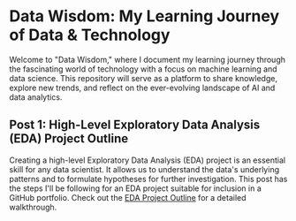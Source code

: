 # Data Wisdom: My Learning Journey of Data & Technology

Welcome to "Data Wisdom," where I document my learning journey through the fascinating world of technology with a focus on machine learning and data science. This repository will serve as a platform to share knowledge, explore new trends, and reflect on the ever-evolving landscape of AI and data analytics.

## Post 1: High-Level Exploratory Data Analysis (EDA) Project Outline
Creating a high-level Exploratory Data Analysis (EDA) project is an essential skill for any data scientist. It allows us to understand the data's underlying patterns and to formulate hypotheses for further investigation. This post has the steps I'll be following for an EDA project suitable for inclusion in a GitHub portfolio.
Check out the [EDA Project Outline](https://github.com/pratheeksha11/DataWisdom/blob/main/EDA_Project_Outline.md) for a detailed walkthrough.
